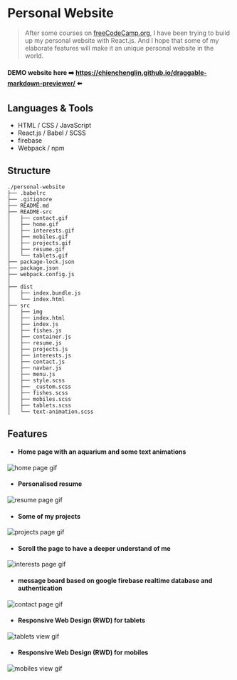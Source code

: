 # Personal Website
> After some courses on [freeCodeCamp.org](https://www.freecodecamp.org/), I have been trying to build up my personal website with React.js. And I hope that some of my elaborate features will make it an unique personal website in the world.

#### DEMO website here :arrow_right: https://chienchenglin.github.io/draggable-markdown-previewer/ :arrow_left:

## Languages & Tools
- HTML / CSS / JavaScript
- React.js / Babel / SCSS
- firebase
- Webpack / npm

## Structure
```
./personal-website
├── .babelrc
├── .gitignore
├── README.md
├── README-src
│   ├── contact.gif
│   ├── home.gif
│   ├── interests.gif
│   ├── mobiles.gif
│   ├── projects.gif
│   ├── resume.gif
│   └── tablets.gif
├── package-lock.json
├── package.json
├── webpack.config.js
│
├── dist
│   ├── index.bundle.js
│   └── index.html
├── src
│   ├── img
│   ├── index.html
│   ├── index.js
│   ├── fishes.js
│   ├── container.js
│   ├── resume.js
│   ├── projects.js
│   ├── interests.js
│   ├── contact.js
│   ├── navbar.js
│   ├── menu.js
│   ├── style.scss
│   ├── _custom.scss
│   ├── fishes.scss
│   ├── mobiles.scss
│   ├── tablets.scss
│   └── text-animation.scss
```

## Features
- #### Home page with an aquarium and some text animations
![home page gif](./README-src/home.gif)

- #### Personalised resume
![resume page gif](./README-src/resume.gif)

- #### Some of my projects
![projects page gif](./README-src/projects.gif)

- #### Scroll the page to have a deeper understand of me
![interests page gif](./README-src/interests.gif)

- #### message board based on google firebase realtime database and authentication
![contact page gif](./README-src/contact.gif)

- #### Responsive Web Design (RWD) for tablets
![tablets view gif](./README-src/tablets.gif)

- #### Responsive Web Design (RWD) for mobiles
![mobiles view gif](./README-src/mobiles.gif)
